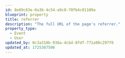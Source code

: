 ```yaml
---
id: 8e89c63e-0a3b-4c54-a9c0-70fb4c01109a
blueprint: property
title: referrer
description: "The full URL of the page's referrer."
property_type:
  - Event
  - User
updated_by: 0c3a318b-936a-4cbd-8fdf-771a90c297f0
updated_at: 1725387506
---
```

